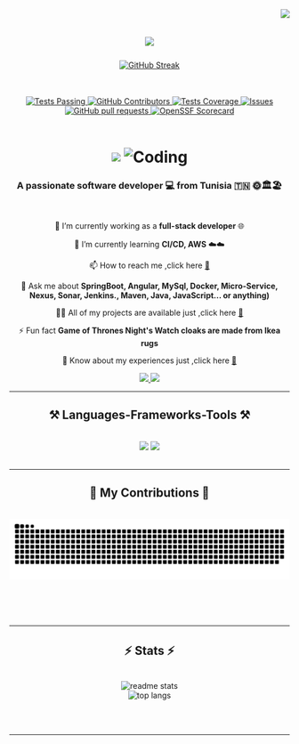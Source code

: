 <img align="right" src="https://visitor-badge.laobi.icu/badge?page_id=AyoubSADDI.AyoubSADDI" />

<h1 align="center">
        <img src="https://readme-typing-svg.herokuapp.com/?font=Righteous&size=35&center=true&vCenter=true&width=500&height=70&duration=4000&lines=Hi+There!+👋;+Welcom+To+MyGit+Profile+!+😀;" />
</h1>
<div align="center">
<a href="https://git.io/streak-stats"><img src="https://streak-stats.demolab.com?user=Ayoub%20SADDI&theme=highcontrast&exclude_days=Sun%2CSat" alt="GitHub Streak" /></a>
</div>
<br />
<br />
  <p align="center">
    <a href="https://github.com/anuraghazra/github-readme-stats/actions">
      <img alt="Tests Passing" src="https://github.com/anuraghazra/github-readme-stats/workflows/Test/badge.svg" />
    </a>
    <a href="https://github.com/anuraghazra/github-readme-stats/graphs/contributors">
      <img alt="GitHub Contributors" src="https://img.shields.io/github/contributors/anuraghazra/github-readme-stats" />
    </a>
    <a href="https://codecov.io/gh/anuraghazra/github-readme-stats">
      <img alt="Tests Coverage" src="https://codecov.io/gh/anuraghazra/github-readme-stats/branch/master/graph/badge.svg" />
    </a>
    <a href="https://github.com/anuraghazra/github-readme-stats/issues">
      <img alt="Issues" src="https://img.shields.io/github/issues/anuraghazra/github-readme-stats?color=0088ff" />
    </a>
    <a href="https://github.com/anuraghazra/github-readme-stats/pulls">
      <img alt="GitHub pull requests" src="https://img.shields.io/github/issues-pr/anuraghazra/github-readme-stats?color=0088ff" />
    </a>
    <a href="https://securityscorecards.dev/viewer/?uri=github.com/anuraghazra/github-readme-stats">
      <img alt="OpenSSF Scorecard" src="https://api.securityscorecards.dev/projects/github.com/anuraghazra/github-readme-stats/badge" />
    </a>
    <br />
    <br />
  </p>
<h1 align="center">
    <img src="https://readme-typing-svg.herokuapp.com/?font=Righteous&size=35&center=true&vCenter=true&width=500&height=70&duration=4000&lines=I'm+Ayoub+SADDI+!😀;" />
    <img align="center" alt="Coding" width="400" src ="https://cdn.dribbble.com/users/1162077/screenshots/3848914/programmer.gif">
</h1>



<h3 align="center">A passionate software developer 💻 from Tunisia 🇹🇳 🌞🏛️🏖️</h3>

<br/>

<div align="center">
 
 🔭 I’m currently working as a **full-stack developer** 🌐
 
 🌱 I’m currently learning **CI/CD, AWS**  ☁️☁️
 
 📫 How to reach me ,click here  <a href="mailto:ayoubsaddi01@gmail.com">💌</a>

 💬 Ask me about **SpringBoot, Angular, MySql, Docker, Micro-Service, Nexus, Sonar, Jenkins., Maven, Java, JavaScript... or anything)**

 👨‍💻 All of my projects are available just ,click here [🔗](https://github.com/AyoubSADDI?tab=repositories)

 ⚡ Fun fact **Game of Thrones Night's Watch cloaks are made from Ikea rugs**
 
 📄 Know about my experiences just ,click here [🔗](https://drive.google.com/file/d/1CvERFuwM7l6ycRGLTFX3yOBR1QT7ZUIs/view?usp=sharing)

 </div>
 
<div align="center"> 
  <a href="https://www.linkedin.com/in/ayoub-saddi/" target="_blank">
    <img src="https://img.shields.io/badge/LinkedIn-0077B5" target="_blank" />
  </a>
  <a href="https://ayoubsaddi.wixsite.com/portfolio" target="_blank">
     <img src="https://img.shields.io/badge/Portfolio-FF5722" target="_blank" /> <!-- sqlite, safari, google-chrome are other good icon options -->
  </a>
</div>

 <hr/>
 
<h2 align="center">⚒️ Languages-Frameworks-Tools ⚒️</h2>
<br/>
<div align="center">
    <img src="https://skillicons.dev/icons?i=react,bootstrap,mui,html,css,vscode,github,figma,tailwind,git,r" />
    <img src="https://skillicons.dev/icons?i=nodejs,python,javascript,typescript,express,firebase,mongodb,c,java,nextjs,mysql,flask,spring,angular" /><br>
</div>

<br/>
<hr/>

<div align="center">
  <h2>🐍 My Contributions 🐍</h2>
  <br>
  <img alt="snake eating my contributions" src="https://raw.githubusercontent.com/salesp07/salesp07/output/github-contribution-grid-snake.svg" />
  
  <br/><br/><br/>
</div>

<hr/>

<h2 align="center">⚡ Stats ⚡</h2>
<br>
<div align="center">
  <img width=500 src="https://github-readme-stats-salesp07.vercel.app/api?username=salesp07&count_private=true&show_icons=true&theme=highcontrast&rank_icon=github&border_radius=10" alt="readme stats" />
    <br/>
  <img width=500 src="https://github-readme-stats-salesp07.vercel.app/api/top-langs/?username=salesp07&hide=HTML&langs_count=8&layout=compact&theme=highcontrast&border_radius=10&size_weight=0.5&count_weight=0.5&exclude_repo=github-readme-stats" alt="top langs" />
</div>

<br/><br/>

<hr/>


<br/>
